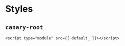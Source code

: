 <script setup>
import { data } from '../../../shared.data.js'

const v = data["@getcanary/web"];

const default_ = `https://unpkg.com/@getcanary/web@${v}/components/canary-root.js`;
</script>

# Styles

## `canary-root`

```html-vue
<script type="module" src={{ default_ }}></script>
```
